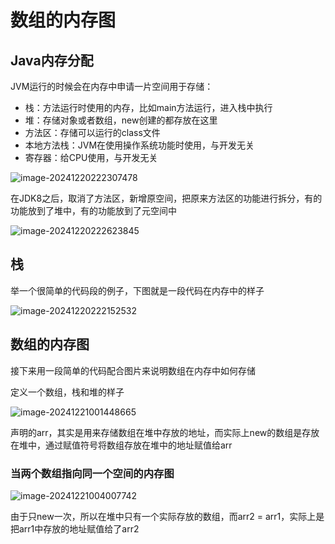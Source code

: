 # 数组的内存图

## Java内存分配

JVM运行的时候会在内存中申请一片空间用于存储：

- 栈：方法运行时使用的内存，比如main方法运行，进入栈中执行
- 堆：存储对象或者数组，new创建的都存放在这里
- 方法区：存储可以运行的class文件
- 本地方法栈：JVM在使用操作系统功能时使用，与开发无关
- 寄存器：给CPU使用，与开发无关

![image-20241220222307478](https://pic.hibugs.net/NGBTEAM/image-20241220222307478.png)

在JDK8之后，取消了方法区，新增原空间，把原来方法区的功能进行拆分，有的功能放到了堆中，有的功能放到了元空间中

![image-20241220222623845](https://pic.hibugs.net/NGBTEAM/image-20241220222623845.png)

## 栈

举一个很简单的代码段的例子，下图就是一段代码在内存中的样子

![image-20241220222152532](C:/Users/82635/AppData/Roaming/Typora/typora-user-images/image-20241220222152532.png)

## 数组的内存图

接下来用一段简单的代码配合图片来说明数组在内存中如何存储

定义一个数组，栈和堆的样子

![image-20241221001448665](https://pic.hibugs.net/NGBTEAM/image-20241221001448665.png)

声明的arr，其实是用来存储数组在堆中存放的地址，而实际上new的数组是存放在堆中，通过赋值符号将数组存放在堆中的地址赋值给arr

### 当两个数组指向同一个空间的内存图

![image-20241221004007742](https://pic.hibugs.net/NGBTEAM/image-20241221004007742.png)

由于只new一次，所以在堆中只有一个实际存放的数组，而arr2 = arr1，实际上是把arr1中存放的地址赋值给了arr2
